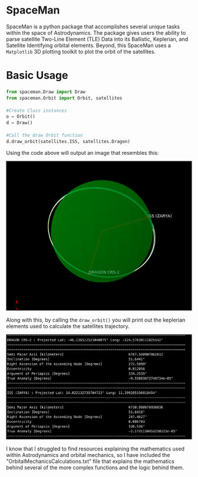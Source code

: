 # SpaceMan

SpaceMan is a python package that accomplishes several unique tasks within the space of Astrodynamics. The package gives users the ability to parse satellite Two-Line Element (TLE) Data into its Ballistic, Keplerian, and Satellite Identifying orbital elements. Beyond, this SpaceMan uses a `Matplotlib` 3D plotting toolkit to plot the orbit of the satellites.

# Basic Usage

```python
from spaceman.Draw import Draw
from spaceman.Orbit import Orbit, satellites

#Create Class instances
o = Orbit()
d = Draw()

#Call the draw Orbit function
d.draw_orbit(satellites.ISS, satellites.Dragon)
```

Using the code above will output an image that resembles this:

![alt text](./img/ISS_Dragon.png)

Along with this, by calling the `draw_orbit()` you will print out the keplerian elements used to calculate the satellites trajectory.

![alt text](./img/example_output.png)

I know that I struggled to find resources explaining the mathematics used within Astrodynamics and orbital mechanics, so I have included the "OrbitalMechanicsCalculations.txt" file that explains the mathematics behind several of the more complex functions and the logic behind them.
